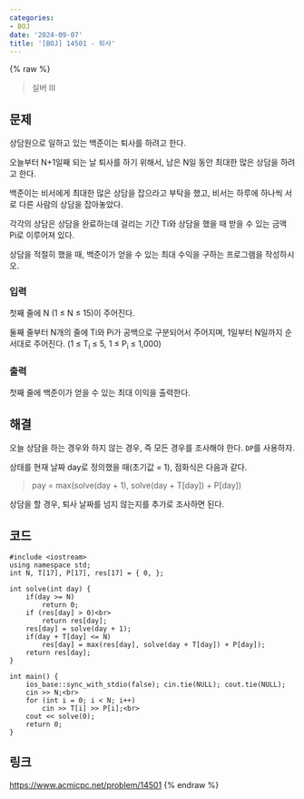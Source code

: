 ```yaml
---
categories:
- BOJ
date: '2024-09-07'
title: '[BOJ] 14501 - 퇴사'
---
```


{% raw %}
> 실버 III<br>

## 문제

상담원으로 일하고 있는 백준이는 퇴사를 하려고 한다.

오늘부터 N+1일째 되는 날 퇴사를 하기 위해서, 남은 N일 동안 최대한 많은 상담을 하려고 한다.

백준이는 비서에게 최대한 많은 상담을 잡으라고 부탁을 했고, 비서는 하루에 하나씩 서로 다른 사람의 상담을 잡아놓았다.

각각의 상담은 상담을 완료하는데 걸리는 기간 Ti와 상담을 했을 때 받을 수 있는 금액 Pi로 이루어져 있다.

상담을 적절히 했을 때, 백준이가 얻을 수 있는 최대 수익을 구하는 프로그램을 작성하시오.

### 입력
첫째 줄에 N (1 ≤ N ≤ 15)이 주어진다.

둘째 줄부터 N개의 줄에 Ti와 Pi가 공백으로 구분되어서 주어지며, 1일부터 N일까지 순서대로 주어진다. (1 ≤ T<sub>i</sub>  ≤ 5, 1 ≤ P<sub>i</sub>  ≤ 1,000)<br>

### 출력
첫째 줄에 백준이가 얻을 수 있는 최대 이익을 출력한다.

##  해결
오늘 상담을 하는 경우와 하지 않는 경우, 즉 모든 경우를 조사해야 한다. `DP`를 사용하자.

상태를 현재 날짜 day로 정의했을 때(초기값 = 1), 점화식은 다음과 같다.
> pay = max(solve(day + 1), solve(day + T[day]) + P[day])<br>

상담을 할 경우, 퇴사 날짜를 넘지 않는지를 추가로 조사하면 된다.

## 코드
```
#include <iostream>
using namespace std;
int N, T[17], P[17], res[17] = { 0, };

int solve(int day) {
    if(day >= N)
        return 0;
	if (res[day] > 0)<br>
		return res[day];
    res[day] = solve(day + 1);
    if(day + T[day] <= N)
		res[day] = max(res[day], solve(day + T[day]) + P[day]);
    return res[day];
}

int main() {
	ios_base::sync_with_stdio(false); cin.tie(NULL); cout.tie(NULL);
	cin >> N;<br>
	for (int i = 0; i < N; i++)
	    cin >> T[i] >> P[i];<br>
	cout << solve(0);
	return 0;
}
```

## 링크
https://www.acmicpc.net/problem/14501
{% endraw %}